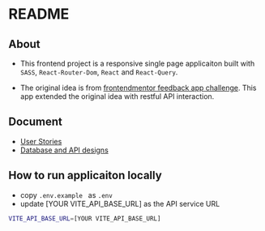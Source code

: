 # README

## About

- This frontend project is a responsive single page applicaiton built with `SASS`, `React-Router-Dom`, `React` and `React-Query`.

- The original idea is from [frontendmentor feedback app challenge](https://www.frontendmentor.io/challenges/product-feedback-app-wbvUYqjR6). This app extended the original idea with restful API interaction.


## Document

- [User Stories](./docs/UserStories.md)
- [Database and API designs](./docs/DatabaseAndAPIs.md)

## How to run applicaiton locally

- copy `.env.example
` as `.env`
- update [YOUR VITE_API_BASE_URL] as the API service URL

```sh
VITE_API_BASE_URL=[YOUR VITE_API_BASE_URL]
```

